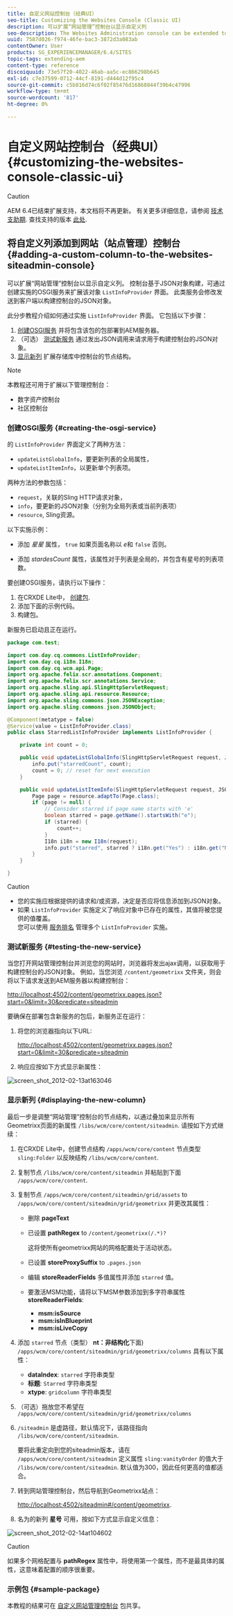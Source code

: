 ```yaml
---
title: 自定义网站控制台（经典UI）
seo-title: Customizing the Websites Console (Classic UI)
description: 可以扩展“网站管理”控制台以显示自定义列
seo-description: The Websites Administration console can be extended to display custom columns
uuid: 7587d026-f974-46fe-bac3-3872d3a083ab
contentOwner: User
products: SG_EXPERIENCEMANAGER/6.4/SITES
topic-tags: extending-aem
content-type: reference
discoiquuid: 73e57f20-4022-46ab-aa5c-ec866298b645
exl-id: c7e37599-0712-44cf-8191-d444d12f95c4
source-git-commit: c5b816d74c6f02f85476d16868844f39b4c47996
workflow-type: tm+mt
source-wordcount: '817'
ht-degree: 0%

---
```


# 自定义网站控制台（经典UI）{#customizing-the-websites-console-classic-ui}

>[!CAUTION]
>
>AEM 6.4已结束扩展支持，本文档将不再更新。 有关更多详细信息，请参阅 [技术支助期](https://helpx.adobe.com/cn/support/programs/eol-matrix.html). 查找支持的版本 [此处](https://experienceleague.adobe.com/docs/).

## 将自定义列添加到网站（站点管理）控制台 {#adding-a-custom-column-to-the-websites-siteadmin-console}

可以扩展“网站管理”控制台以显示自定义列。 控制台基于JSON对象构建，可通过创建实施的OSGI服务来扩展该对象 `ListInfoProvider` 界面。 此类服务会修改发送到客户端以构建控制台的JSON对象。

此分步教程介绍如何通过实施 `ListInfoProvider` 界面。 它包括以下步骤：

1. [创建OSGI服务](#creating-the-osgi-service) 并将包含该包的包部署到AEM服务器。
1. （可选） [测试新服务](#testing-the-new-service) 通过发出JSON调用来请求用于构建控制台的JSON对象。
1. [显示新列](#displaying-the-new-column) 扩展存储库中控制台的节点结构。

>[!NOTE]
>
>本教程还可用于扩展以下管理控制台：
>
>* 数字资产控制台
>* 社区控制台
>


### 创建OSGI服务 {#creating-the-osgi-service}

的 `ListInfoProvider` 界面定义了两种方法：

* `updateListGlobalInfo`，要更新列表的全局属性，
* `updateListItemInfo`，以更新单个列表项。

两种方法的参数包括：

* `request`，关联的Sling HTTP请求对象，
* `info`，要更新的JSON对象（分别为全局列表或当前列表项）
* `resource`, Sling资源。

以下实施示例：

* 添加 *星星* 属性， `true` 如果页面名称以 *e*&#x200B;和 `false` 否则。

* 添加 *stardesCount* 属性，该属性对于列表是全局的，并包含有星号的列表项数。

要创建OSGI服务，请执行以下操作：

1. 在CRXDE Lite中， [创建包](/help/sites-developing/developing-with-crxde-lite.md#managing-a-bundle).
1. 添加下面的示例代码。
1. 构建包。

新服务已启动且正在运行。

```java
package com.test;

import com.day.cq.commons.ListInfoProvider;
import com.day.cq.i18n.I18n;
import com.day.cq.wcm.api.Page;
import org.apache.felix.scr.annotations.Component;
import org.apache.felix.scr.annotations.Service;
import org.apache.sling.api.SlingHttpServletRequest;
import org.apache.sling.api.resource.Resource;
import org.apache.sling.commons.json.JSONException;
import org.apache.sling.commons.json.JSONObject;

@Component(metatype = false)
@Service(value = ListInfoProvider.class)
public class StarredListInfoProvider implements ListInfoProvider {

    private int count = 0;

    public void updateListGlobalInfo(SlingHttpServletRequest request, JSONObject info, Resource resource) throws JSONException {
        info.put("starredCount", count);
        count = 0; // reset for next execution
    }

    public void updateListItemInfo(SlingHttpServletRequest request, JSONObject info, Resource resource) throws JSONException {
        Page page = resource.adaptTo(Page.class);
        if (page != null) {
            // Consider starred if page name starts with 'e'
            boolean starred = page.getName().startsWith("e");
            if (starred) {
                count++;
            }
            I18n i18n = new I18n(request);
            info.put("starred", starred ? i18n.get("Yes") : i18n.get("No"));
        }
    }

}
```

>[!CAUTION]
>
>* 您的实施应根据提供的请求和/或资源，决定是否应将信息添加到JSON对象。
>* 如果 `ListInfoProvider` 实施定义了响应对象中已存在的属性，其值将被您提供的值覆盖。\
   >  您可以使用 [服务排名](https://www.osgi.org/javadoc/r2/org/osgi/framework/Constants.html#SERVICE_RANKING) 管理多个 `ListInfoProvider` 实施。
>


### 测试新服务 {#testing-the-new-service}

当您打开网站管理控制台并浏览您的网站时，浏览器将发出ajax调用，以获取用于构建控制台的JSON对象。 例如，当您浏览 `/content/geometrixx` 文件夹，则会将以下请求发送到AEM服务器以构建控制台：

[http://localhost:4502/content/geometrixx.pages.json?start=0&amp;limit=30&amp;predicate=siteadmin](http://localhost:4502/content/geometrixx.pages.json?start=0&amp;limit=30&amp;predicate=siteadmin)

要确保在部署包含新服务的包后，新服务正在运行：

1. 将您的浏览器指向以下URL:

   [http://localhost:4502/content/geometrixx.pages.json?start=0&amp;limit=30&amp;predicate=siteadmin](http://localhost:4502/content/geometrixx.pages.json?start=0&amp;limit=30&amp;predicate=siteadmin)

1. 响应应按如下方式显示新属性：

![screen_shot_2012-02-13at163046](assets/screen_shot_2012-02-13at163046.png)

### 显示新列 {#displaying-the-new-column}

最后一步是调整“网站管理”控制台的节点结构，以通过叠加来显示所有Geometrixx页面的新属性 `/libs/wcm/core/content/siteadmin`. 请按如下方式继续：

1. 在CRXDE Lite中，创建节点结构 `/apps/wcm/core/content` 节点类型 `sling:Folder` 以反映结构 `/libs/wcm/core/content`.

1. 复制节点 `/libs/wcm/core/content/siteadmin` 并粘贴到下面 `/apps/wcm/core/content`.

1. 复制节点 `/apps/wcm/core/content/siteadmin/grid/assets` to `/apps/wcm/core/content/siteadmin/grid/geometrixx` 并更改其属性：

   * 删除 **pageText**
   * 已设置 **pathRegex** to `/content/geometrixx(/.*)?`

      这将使所有geometrixx网站的网格配置处于活动状态。

   * 已设置 **storeProxySuffix** to `.pages.json`
   * 编辑 **storeReaderFields** 多值属性并添加 `starred` 值。
   * 要激活MSM功能，请将以下MSM参数添加到多字符串属性 **storeReaderFields**:

      * **msm:isSource**
      * **msm:isInBlueprint**
      * **msm:isLiveCopy**

1. 添加 `starred` 节点（类型） **nt：非结构化**&#x200B;下面) `/apps/wcm/core/content/siteadmin/grid/geometrixx/columns` 具有以下属性：

   * **dataIndex**: `starred` 字符串类型
   * **标题**: `Starred` 字符串类型
   * **xtype**: `gridcolumn` 字符串类型

1. （可选）拖放您不希望在 `/apps/wcm/core/content/siteadmin/grid/geometrixx/columns`

1. `/siteadmin` 是虚路径，默认情况下，该路径指向 `/libs/wcm/core/content/siteadmin`.

   要将此重定向到您的siteadmin版本，请在 `/apps/wcm/core/content/siteadmin` 定义属性 `sling:vanityOrder` 的值大于 `/libs/wcm/core/content/siteadmin`. 默认值为300，因此任何更高的值都适合。

1. 转到网站管理控制台，然后导航到Geometrixx站点：

   [http://localhost:4502/siteadmin#/content/geometrixx](http://localhost:4502/siteadmin#/content/geometrixx).

1. 名为的新列 **星号** 可用，按如下方式显示自定义信息：

![screen_shot_2012-02-14at104602](assets/screen_shot_2012-02-14at104602.png)

>[!CAUTION]
>
>如果多个网格配置与 **pathRegex** 属性中，将使用第一个属性，而不是最具体的属性，这意味着配置的顺序很重要。

### 示例包 {#sample-package}

本教程的结果可在 [自定义网站管理控制台](http://localhost:4502/crx/packageshare/index.html/content/marketplace/marketplaceProxy.html?packagePath=/content/companies/public/adobe/packages/helper/customizing-siteadmin) 包共享。
